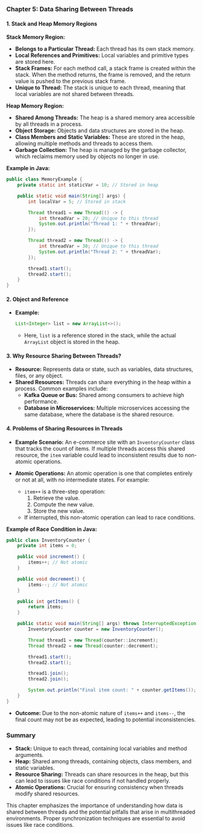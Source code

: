 ### **Chapter 5: Data Sharing Between Threads**

#### **1. Stack and Heap Memory Regions**

**Stack Memory Region:**
- **Belongs to a Particular Thread:** Each thread has its own stack memory.
- **Local References and Primitives:** Local variables and primitive types are stored here.
- **Stack Frames:** For each method call, a stack frame is created within the stack. When the method returns, the frame is removed, and the return value is pushed to the previous stack frame.
- **Unique to Thread:** The stack is unique to each thread, meaning that local variables are not shared between threads.

**Heap Memory Region:**
- **Shared Among Threads:** The heap is a shared memory area accessible by all threads in a process.
- **Object Storage:** Objects and data structures are stored in the heap.
- **Class Members and Static Variables:** These are stored in the heap, allowing multiple methods and threads to access them.
- **Garbage Collection:** The heap is managed by the garbage collector, which reclaims memory used by objects no longer in use.

**Example in Java:**
```java
public class MemoryExample {
    private static int staticVar = 10; // Stored in heap

    public static void main(String[] args) {
        int localVar = 5; // Stored in stack

        Thread thread1 = new Thread(() -> {
            int threadVar = 20; // Unique to this thread
            System.out.println("Thread 1: " + threadVar);
        });

        Thread thread2 = new Thread(() -> {
            int threadVar = 30; // Unique to this thread
            System.out.println("Thread 2: " + threadVar);
        });

        thread1.start();
        thread2.start();
    }
}
```

#### **2. Object and Reference**

- **Example:** 
  ```java
  List<Integer> list = new ArrayList<>();
  ```
  - Here, `list` is a reference stored in the stack, while the actual `ArrayList` object is stored in the heap.

#### **3. Why Resource Sharing Between Threads?**

- **Resource:** Represents data or state, such as variables, data structures, files, or any object.
- **Shared Resources:** Threads can share everything in the heap within a process. Common examples include:
  - **Kafka Queue or Bus:** Shared among consumers to achieve high performance.
  - **Database in Microservices:** Multiple microservices accessing the same database, where the database is the shared resource.

#### **4. Problems of Sharing Resources in Threads**

- **Example Scenario:** An e-commerce site with an `InventoryCounter` class that tracks the count of items. If multiple threads access this shared resource, the `item` variable could lead to inconsistent results due to non-atomic operations.

- **Atomic Operations:** An atomic operation is one that completes entirely or not at all, with no intermediate states. For example:
  - `item++` is a three-step operation: 
    1. Retrieve the value.
    2. Compute the new value.
    3. Store the new value.
  - If interrupted, this non-atomic operation can lead to race conditions.

**Example of Race Condition in Java:**
```java
public class InventoryCounter {
    private int items = 0;

    public void increment() {
        items++; // Not atomic
    }

    public void decrement() {
        items--; // Not atomic
    }

    public int getItems() {
        return items;
    }

    public static void main(String[] args) throws InterruptedException {
        InventoryCounter counter = new InventoryCounter();

        Thread thread1 = new Thread(counter::increment);
        Thread thread2 = new Thread(counter::decrement);

        thread1.start();
        thread2.start();

        thread1.join();
        thread2.join();

        System.out.println("Final item count: " + counter.getItems());
    }
}
```
- **Outcome:** Due to the non-atomic nature of `items++` and `items--`, the final count may not be as expected, leading to potential inconsistencies.

### **Summary**
- **Stack:** Unique to each thread, containing local variables and method arguments.
- **Heap:** Shared among threads, containing objects, class members, and static variables.
- **Resource Sharing:** Threads can share resources in the heap, but this can lead to issues like race conditions if not handled properly.
- **Atomic Operations:** Crucial for ensuring consistency when threads modify shared resources.

This chapter emphasizes the importance of understanding how data is shared between threads and the potential pitfalls that arise in multithreaded environments. Proper synchronization techniques are essential to avoid issues like race conditions.